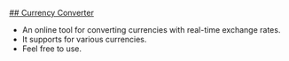 <ins>## Currency Converter</ins>

- An online tool for converting currencies with real-time exchange rates.
- It supports for various currencies.
- Feel free to use.
